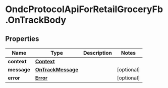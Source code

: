 # OndcProtocolApiForRetailGroceryFb.OnTrackBody

## Properties
Name | Type | Description | Notes
------------ | ------------- | ------------- | -------------
**context** | [**Context**](Context.md) |  | 
**message** | [**OnTrackMessage**](OnTrackMessage.md) |  | [optional] 
**error** | [**Error**](Error.md) |  | [optional] 
